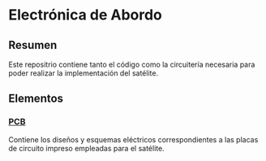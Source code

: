 # Electrónica de Abordo

## Resumen

Este repositrio contiene tanto el código como la circuitería necesaria para poder realizar la implementación del satélite.

## Elementos

### [PCB](pcb/)

Contiene los diseños y esquemas eléctricos correspondientes a las placas de circuito impreso empleadas para el satélite.

